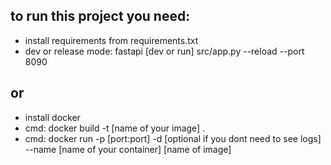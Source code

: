 ## to run this project you need:
 - install requirements from requirements.txt
 - dev or release mode: fastapi [dev or run] src/app.py --reload --port 8090
## or
- install docker
- cmd: docker build -t [name of your image] .
- cmd: docker run -p [port:port] -d [optional if you dont need to see logs] --name [name of your container] [name of image]
